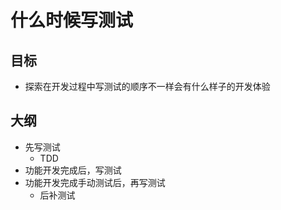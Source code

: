 # 什么时候写测试

## 目标
- 探索在开发过程中写测试的顺序不一样会有什么样子的开发体验

## 大纲
- 先写测试
  - TDD
- 功能开发完成后，写测试
- 功能开发完成手动测试后，再写测试
  - 后补测试